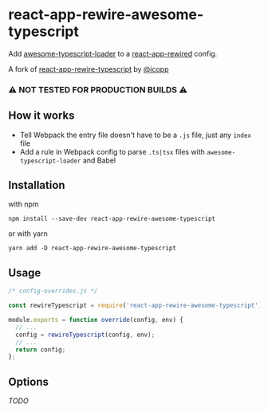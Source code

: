 # react-app-rewire-awesome-typescript

Add [awesome-typescript-loader](https://github.com/s-panferov/awesome-typescript-loader) to a [react-app-rewired](https://github.com/timarney/react-app-rewired) config.

A fork of [react-app-rewire-typescript](https://github.com/lwd-technology/react-app-rewire-typescript) by [@icopp](https://github.com/icopp)

### ⚠️ NOT TESTED FOR PRODUCTION BUILDS ⚠️

## How it works

- Tell Webpack the entry file doesn't have to be a `.js` file, just any `index` file
- Add a rule in Webpack config to parse `.ts|tsx` files with `awesome-typescript-loader` and Babel

## Installation

with npm

```
npm install --save-dev react-app-rewire-awesome-typescript
```

or with yarn

```
yarn add -D react-app-rewire-awesome-typescript
```

## Usage

```js
/* config-overrides.js */

const rewireTypescript = require('react-app-rewire-awesome-typescript');

module.exports = function override(config, env) {
  // ...
  config = rewireTypescript(config, env);
  // ...
  return config;
};
```

## Options

_TODO_

